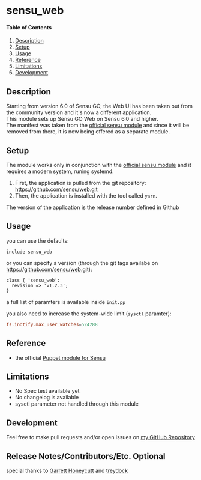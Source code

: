 # sensu_web

#### Table of Contents

1. [Description](#description)
1. [Setup](#setup)
1. [Usage](#usage)
1. [Reference](#reference)
1. [Limitations](#limitations)
1. [Development](#development)

## Description

Starting from version 6.0 of Sensu GO, the Web UI has been taken out from the community version and it's now a different application.  
This module sets up Sensu GO Web on Sensu 6.0 and higher.  
The manifest was taken from the [official sensu module](https://github.com/sensu/sensu-puppet) and since it will be removed from there, it is now being offered as a separate module.

## Setup

The module works only in conjunction with the [official sensu module](https://github.com/sensu/sensu-puppet) and it requires a modern system, runing systemd.  

1. First, the application is pulled from the git repository: https://github.com/sensu/web.git
2. Then, the application is installed with the tool called `yarn`.  

The version of the application is the release number defined in Github

## Usage

you can use the defaults:

```puppet
include sensu_web
```

or you can specify a version (through the git tags availabe on https://github.com/sensu/web.git):

```puppet
class { 'sensu_web':
  revision => 'v1.2.3';
}
```

a full list of paramters is available inside `init.pp`

you also need to increase the system-wide limit (`sysctl` paramter):

```conf
fs.inotify.max_user_watches=524288
```

## Reference

* the official [Puppet module for Sensu](https://github.com/sensu/sensu-puppet)

## Limitations

* No Spec test available yet
* No changelog is available
* sysctl parameter not handled through this module

## Development

Feel free to make pull requests and/or open issues on [my GitHub Repository](https://github.com/maxadamo/sensu_web)

## Release Notes/Contributors/Etc. **Optional**

special thanks to [Garrett Honeycutt](https://github.com/ghoneycutt) and [treydock](https://github.com/treydock)
